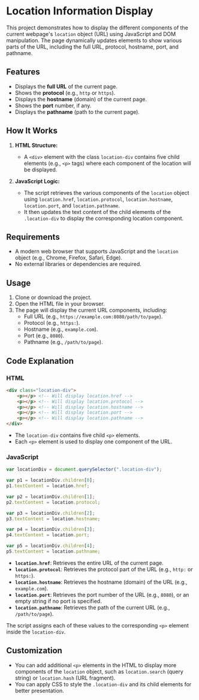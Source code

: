 # Location Information Display

This project demonstrates how to display the different components of the current webpage's `location` object (URL) using JavaScript and DOM manipulation. The page dynamically updates elements to show various parts of the URL, including the full URL, protocol, hostname, port, and pathname.

## Features

- Displays the **full URL** of the current page.
- Shows the **protocol** (e.g., `http` or `https`).
- Displays the **hostname** (domain) of the current page.
- Shows the **port** number, if any.
- Displays the **pathname** (path to the current page).

## How It Works

1. **HTML Structure:**
   - A `<div>` element with the class `location-div` contains five child elements (e.g., `<p>` tags) where each component of the location will be displayed.

2. **JavaScript Logic:**
   - The script retrieves the various components of the `location` object using `location.href`, `location.protocol`, `location.hostname`, `location.port`, and `location.pathname`.
   - It then updates the text content of the child elements of the `.location-div` to display the corresponding location component.

## Requirements

- A modern web browser that supports JavaScript and the `location` object (e.g., Chrome, Firefox, Safari, Edge).
- No external libraries or dependencies are required.

## Usage

1. Clone or download the project.
2. Open the HTML file in your browser.
3. The page will display the current URL components, including:
   - Full URL (e.g., `https://example.com:8080/path/to/page`).
   - Protocol (e.g., `https:`).
   - Hostname (e.g., `example.com`).
   - Port (e.g., `8080`).
   - Pathname (e.g., `/path/to/page`).

## Code Explanation

### HTML

```html
<div class="location-div">
    <p></p> <!-- Will display location.href -->
    <p></p> <!-- Will display location.protocol -->
    <p></p> <!-- Will display location.hostname -->
    <p></p> <!-- Will display location.port -->
    <p></p> <!-- Will display location.pathname -->
</div>
```

- The `location-div` contains five child `<p>` elements.
- Each `<p>` element is used to display one component of the URL.

### JavaScript

```javascript
var locationDiv = document.querySelector(".location-div");

var p1 = locationDiv.children[0];
p1.textContent = location.href;

var p2 = locationDiv.children[1];
p2.textContent = location.protocol;

var p3 = locationDiv.children[2];
p3.textContent = location.hostname;

var p4 = locationDiv.children[3];
p4.textContent = location.port;

var p5 = locationDiv.children[4];
p5.textContent = location.pathname;
```

- **`location.href`**: Retrieves the entire URL of the current page.
- **`location.protocol`**: Retrieves the protocol part of the URL (e.g., `http:` or `https:`).
- **`location.hostname`**: Retrieves the hostname (domain) of the URL (e.g., `example.com`).
- **`location.port`**: Retrieves the port number of the URL (e.g., `8080`), or an empty string if no port is specified.
- **`location.pathname`**: Retrieves the path of the current URL (e.g., `/path/to/page`).
  
The script assigns each of these values to the corresponding `<p>` element inside the `location-div`.

## Customization

- You can add additional `<p>` elements in the HTML to display more components of the `location` object, such as `location.search` (query string) or `location.hash` (URL fragment).
- You can apply CSS to style the `.location-div` and its child elements for better presentation.

